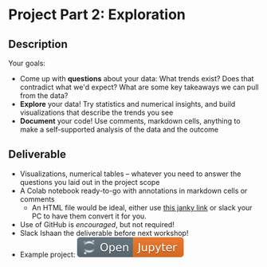 # Project Part 2: Exploration
## Description
Your goals:
- Come up with **questions** about your data: What trends exist? Does that contradict what we'd expect? What are some key takeaways we can pull from the data?
- **Explore** your data! Try statistics and numerical insights, and build visualizations that describe the trends you see
- **Document** your code! Use comments, markdown cells, anything to make a self-supported analysis of the data and the outcome

## Deliverable
- Visualizations, numerical tables – whatever you need to answer the questions you laid out in the project scope
- A Colab notebook ready-to-go with annotations in markdown cells or comments
  - An HTML file would be ideal, either use [this janky link]() or slack your PC to have them convert it for you.
- Use of GitHub is *encouraged*, but not required!
- Slack Ishaan the deliverable before next workshop!
- Example project: [![Link](../../tools/buttons/open-jupyter.svg)](https://files.node.ishaandey.com/projects/project-2/michelin.html)

